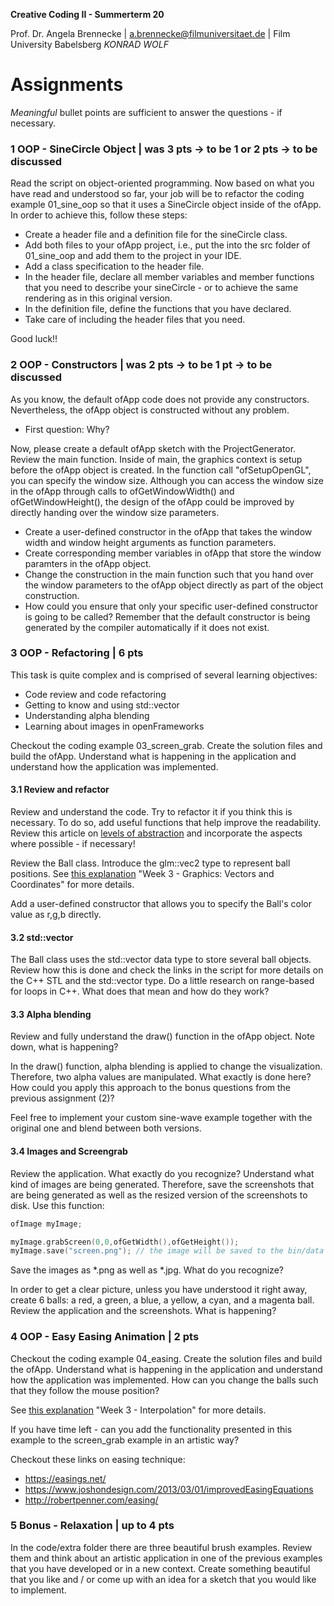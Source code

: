 <!-- ---  
title: Creative Coding II
author: Angela Brennecke
affiliation: Film University Babelsberg KONRAD WOLF
date: Summer term 20
---   -->
**Creative Coding II - Summerterm 20**

Prof. Dr. Angela Brennecke | a.brennecke@filmuniversitaet.de | Film University Babelsberg *KONRAD WOLF*


# Assignments

_Meaningful_ bullet points are sufficient to answer the questions - if necessary.

### 1 OOP - SineCircle Object | was 3 pts -> to be 1 or 2 pts -> to be discussed

Read the script on object-oriented programming. Now based on what you have read and understood so far, your job will be to refactor the coding example 01_sine_oop so that it uses a SineCircle object inside of the ofApp. In order to achieve this, follow these steps:

- Create a header file and a definition file for the sineCircle class.
- Add both files to your ofApp project, i.e., put the into the src folder of 01_sine_oop and add them to the project in your IDE.
- Add a class specification to the header file.
- In the header file, declare all member variables and member functions that you need to describe your sineCircle - or to achieve the same rendering as in this original version.
- In the definition file, define the functions that you have declared.
- Take care of including the header files that you need.

Good luck!!

### 2 OOP - Constructors | was 2 pts -> to be 1 pt -> to be discussed

As you know, the default ofApp code does not provide any constructors. Nevertheless, the ofApp object is constructed without any problem. 

- First question: Why?

Now, please create a default ofApp sketch with the ProjectGenerator. Review the main function. Inside of main, the graphics context is setup before the ofApp object is created. In the function call "ofSetupOpenGL", you can specify the window size. Although you can access the window size in the ofApp through calls to ofGetWindowWidth() and ofGetWindowHeight(), the design of the ofApp could be improved by directly handing over the window size parameters. 

- Create a user-defined constructor in the ofApp that takes the window width and window height arguments as function parameters.
- Create corresponding member variables in ofApp that store the window paramters in the ofApp object.
- Change the construction in the main function such that you hand over the window parameters to the ofApp object directly as part of the object construction.
- How could you ensure that only your specific user-defined constructor is going to be called? Remember that the default constructor is being generated by the compiler automatically if it does not exist.

### 3 OOP - Refactoring | 6 pts

This task is quite complex and is comprised of several learning objectives: 

- Code review and code refactoring
- Getting to know and using std::vector
- Understanding alpha blending
- Learning about images in openFrameworks

Checkout the coding example 03\_screen\_grab. Create the solution files and build the ofApp. Understand what is happening in the application and understand how the application was implemented.

#### 3.1 Review and refactor

Review and understand the code. Try to refactor it if you think this is necessary. To do so, add useful functions that help improve the readability. Review this article on [levels of abstraction](https://www.fluentcpp.com/2016/12/15/respect-levels-of-abstraction/) and incorporate the aspects where possible - if necessary!

Review the Ball class. Introduce the glm::vec2 type to represent ball positions. See [this explanation](https://github.com/tyhenry/dt_openframeworks_2018/tree/master/week03) "Week 3 - Graphics: Vectors and Coordinates" for more details. 

Add a user-defined constructor that allows you to specify the Ball's color value as r,g,b directly.

#### 3.2 std::vector

The Ball class uses the std::vector data type to store several ball objects. Review how this is done and check the links in the script for more details on the C++ STL and the std::vector type. Do a little research on range-based for loops in C++. What does that mean and how do they work?

#### 3.3 Alpha blending

Review and fully understand the draw() function in the ofApp object. Note down, what is happening? 

In the draw() function, alpha blending is applied to change the visualization. Therefore, two alpha values are manipulated. What exactly is done here? How could you apply this approach to the bonus questions from the previous assignment (2)? 

Feel free to implement your custom sine-wave example together with the original one and blend between both versions.

#### 3.4 Images and Screengrab

Review the application. What exactly do you recognize? Understand what kind of images are being generated. Therefore, save the screenshots that are being generated as well as the resized version of the screenshots to disk. Use this function:

```cpp
ofImage myImage;

myImage.grabScreen(0,0,ofGetWidth(),ofGetHeight());
myImage.save("screen.png"); // the image will be saved to the bin/data folder 

```
Save the images as *.png as well as *.jpg. What do you recognize?

In order to get a clear picture, unless you have understood it right away, create 6 balls: a red, a green, a blue, a yellow, a cyan, and a magenta ball. Review the application and the screenshots. What is happening?

### 4 OOP - Easy Easing Animation | 2 pts

Checkout the coding example 04\_easing. Create the solution files and build the ofApp. Understand what is happening in the application and understand how the application was implemented. How can you change the balls such that they follow the mouse position? 

See [this explanation](https://github.com/tyhenry/dt_openframeworks_2018/tree/master/week03) "Week 3 - Interpolation" for more details. 

If you have time left - can you add the functionality presented in this example to the screen_grab example in an artistic way?

Checkout these links on easing technique:

- https://easings.net/
- https://www.joshondesign.com/2013/03/01/improvedEasingEquations
- http://robertpenner.com/easing/



### 5 Bonus - Relaxation | up to 4 pts 

In the code/extra folder there are three beautiful brush examples. Review them and think about an artistic application in one of the previous examples that you have developed or in a new context. Create something beautiful that you like and / or come up with an idea for a sketch that you would like to implement.